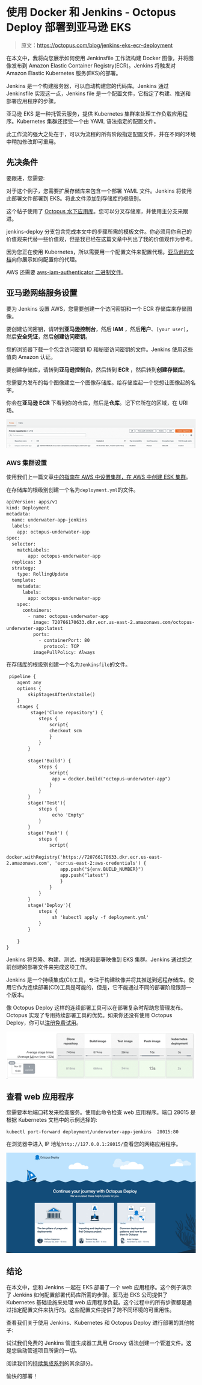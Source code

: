 # 使用 Docker 和 Jenkins - Octopus Deploy 部署到亚马逊 EKS

> 原文：<https://octopus.com/blog/jenkins-eks-ecr-deployment>

在本文中，我将向您展示如何使用 Jenkinsfile 工作流构建 Docker 图像，并将图像发布到 Amazon Elastic Container Registry(ECR)。Jenkins 将触发对 Amazon Elastic Kubernetes 服务(EKS)的部署。

Jenkins 是一个构建服务器，可以自动构建您的代码库。Jenkins 通过 Jenkinsfile 实现这一点，Jenkins file 是一个配置文件，它指定了构建、推送和部署应用程序的步骤。

亚马逊 EKS 是一种托管云服务，提供 Kubernetes 集群来处理工作负载应用程序。Kubernetes 集群还接受一个由 YAML 语法指定的配置文件。

此工作流的强大之处在于，可以为流程的所有阶段指定配置文件，并在不同的环境中稍加修改即可重用。

## 先决条件

要跟进，您需要:

对于这个例子，您需要扩展存储库来包含一个部署 YAML 文件。Jenkins 将使用此部署文件部署到 EKS。将此文件添加到存储库的根级别。

这个帖子使用了 [Octopus 水下应用库](https://github.com/OctopusSamples/octopus-underwater-app)。您可以分叉存储库，并使用主分支来跟进。

jenkins-deploy 分支包含完成本文中的步骤所需的模板文件。你必须用你自己的价值观来代替一些价值观，但是我已经在这篇文章中列出了我的价值观作为参考。

因为您正在使用 Kubernetes，所以需要用一个配置文件来配置代理。[亚马逊的文档](https://awscli.amazonaws.com/v2/documentation/api/latest/reference/eks/update-kubeconfig.html)向你展示如何配置你的代理。

AWS 还需要 [aws-iam-authenticator 二进制文件](https://docs.aws.amazon.com/eks/latest/userguide/install-aws-iam-authenticator.html)。

## 亚马逊网络服务设置

要为 Jenkins 设置 AWS，您需要创建一个访问密钥和一个 ECR 存储库来存储图像。

要创建访问密钥，请转到**亚马逊控制台**，然后 **IAM** ，然后**用户**、`[your user]`，然后**安全凭证**，然后**创建访问密钥**。

您的浏览器下载一个包含访问密钥 ID 和秘密访问密钥的文件。Jenkins 使用这些值向 Amazon 认证。

要创建存储库，请转到**亚马逊控制台**，然后转到 **ECR** ，然后转到**创建存储库**。

您需要为发布的每个图像建立一个图像存储库。给存储库起一个您想让图像起的名字。

你会在**亚马逊 ECR** 下看到你的仓库，然后是**仓库**。记下它所在的区域，在 URI 场。

[![ECR Repository](img/7ec250ca6f2dd25d85fe0e003f3903df.png)](#)

### AWS 集群设置

使用我们上一篇文章[中的指南在 AWS 中设置集群，在 AWS 中创建 ESK 集群](https://octopus.com/blog/eks-cluster-aws)。

在存储库的根级别创建一个名为`deployment.yml`的文件。

```
apiVersion: apps/v1
kind: Deployment
metadata:
  name: underwater-app-jenkins 
  labels:
    app: octopus-underwater-app
spec:
  selector:
    matchLabels:
        app: octopus-underwater-app
  replicas: 3
  strategy:
    type: RollingUpdate
  template:
    metadata:
      labels:
        app: octopus-underwater-app
    spec:
      containers:
        - name: octopus-underwater-app
          image: 720766170633.dkr.ecr.us-east-2.amazonaws.com/octopus-underwater-app:latest
          ports:
            - containerPort: 80
              protocol: TCP
          imagePullPolicy: Always 
```

在存储库的根级别创建一个名为`Jenkinsfile`的文件。

```
 pipeline {
    agent any
    options {
        skipStagesAfterUnstable()
    }
    stages {
         stage('Clone repository') { 
            steps { 
                script{
                checkout scm
                }
            }
        }

        stage('Build') { 
            steps { 
                script{
                 app = docker.build("octopus-underwater-app")
                }
            }
        }
        stage('Test'){
            steps {
                 echo 'Empty'
            }
        }
        stage('Push') {
            steps {
                script{
                        docker.withRegistry('https://720766170633.dkr.ecr.us-east-2.amazonaws.com', 'ecr:us-east-2:aws-credentials') {
                    app.push("${env.BUILD_NUMBER}")
                    app.push("latest")
                    }
                }
            }
        }
        stage('Deploy'){
            steps {
                 sh 'kubectl apply -f deployment.yml'
            }
        }

    }
} 
```

Jenkins 将克隆、构建、测试、推送和部署映像到 EKS 集群。Jenkins 通过您之前创建的部署文件来完成这项工作。

Jenkins 是一个持续集成(CI)工具，专注于构建映像并将其推送到远程存储库。使用它作为连续部署(CD)工具是可能的，但是，它不能通过不同的部署阶段跟踪一个版本。

像 Octopus Deploy 这样的连续部署工具可以在部署复杂时帮助您管理发布。Octopus 实现了专用持续部署工具的优势。如果你还没有使用 Octopus Deploy，你可以[注册免费试用](https://octopus.com/start)。

[![Jenkins Success](img/eb7bb43ab42e333e860167e75bc9bc71.png)](#)

## 查看 web 应用程序

您需要本地端口转发来检查服务。使用此命令检查 web 应用程序。端口 28015 是根据 Kubernetes 文档中的示例选择的:

```
kubectl port-forward deployment/underwater-app-jenkins  28015:80 
```

在浏览器中进入 IP 地址`http://127.0.0.1:28015/`查看您的网络应用程序。

[![Octopus underwater app](img/f42f954164fe1760d20a48ff9c82ddad.png)](#)

## 结论

在本文中，您和 Jenkins 一起在 EKS 部署了一个 web 应用程序。这个例子演示了 Jenkins 如何配置部署代码库所需的步骤。亚马逊 EKS 公司提供了 Kubernetes 基础设施来处理 web 应用程序负载。这个过程中的所有步骤都是通过指定配置文件来执行的。这些配置文件提供了跨不同环境的可重用性。

查看我们关于使用 Jenkins、Kubernetes 和 Octopus Deploy 进行部署的其他帖子:

试试我们免费的 Jenkins 管道生成器工具用 Groovy 语法创建一个管道文件。这是您启动管道项目所需的一切。

阅读我们的[持续集成系列](https://octopus.com/blog/tag/CI%20Series)的其余部分。

愉快的部署！
